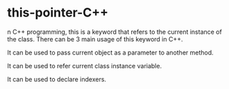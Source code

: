 # this-pointer-C++

n C++ programming, this is a keyword that refers to the current instance of the class.
 There can be 3 main usage of this keyword in C++.


It can be used to pass current object as a parameter to another method.

It can be used to refer current class instance variable.

It can be used to declare indexers.
